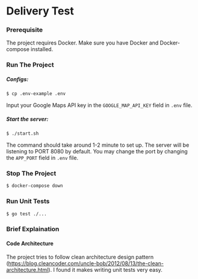 # Delivery Test

### Prerequisite
The project requires Docker. Make sure you have Docker and Docker-compose installed.

### Run The Project

##### Configs:
```sh
$ cp .env-example .env
```

Input your Google Maps API key in the `GOOGLE_MAP_API_KEY` field in `.env` file.


##### Start the server:
```sh
$ ./start.sh
```

The command should take around 1-2 minute to set up. The server will be listening to PORT 8080 by default.
You may change the port by changing the `APP_PORT` field in `.env` file.


### Stop The Project

```sh
$ docker-compose down
```


### Run Unit Tests
```sh
$ go test ./...
```

### Brief Explaination

#### Code Architecture
The project tries to follow clean architecture design pattern (https://blog.cleancoder.com/uncle-bob/2012/08/13/the-clean-architecture.html). I found it makes writing unit tests very easy.

